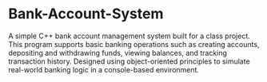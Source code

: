 # Bank-Account-System
A simple C++ bank account management system built for a class project. This program supports basic banking operations such as creating accounts, depositing and withdrawing funds, viewing balances, and tracking transaction history. Designed using object-oriented principles to simulate real-world banking logic in a console-based environment.
